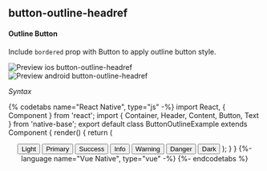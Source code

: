 ## button-outline-headref
#### Outline Button

Include <code>bordered</code> prop with Button to apply outline button style.<br />

![Preview ios button-outline-headref](https://github.com/GeekyAnts/NativeBase-KitchenSink/raw/v2.6.1/screenshots/ios/button-outline.png)
![Preview android button-outline-headref](https://github.com/GeekyAnts/NativeBase-KitchenSink/raw/v2.6.1/screenshots/android/button-outline.png)

*Syntax*

{% codetabs name="React Native", type="js" -%}
import React, { Component } from 'react';
import { Container, Header, Content, Button, Text } from 'native-base';
export default class ButtonOutlineExample extends Component {
  render() {
    return (
      <Container>
        <Header />
        <Content>
          <Button bordered light>
            <Text>Light</Text>
          </Button>
          <Button bordered>
            <Text>Primary</Text>
          </Button>
          <Button bordered success>
            <Text>Success</Text>
          </Button>
          <Button bordered info>
            <Text>Info</Text>
          </Button>
          <Button bordered warning>
            <Text>Warning</Text>
          </Button>
          <Button bordered danger>
            <Text>Danger</Text>
          </Button>
          <Button bordered dark>
            <Text>Dark</Text>
          </Button>
        </Content>
      </Container>
    );
  }
}
{%- language name="Vue Native", type="vue" -%}
<template>
  <nb-container>
    <nb-header/>
    <nb-content padder>
      <nb-button bordered light>
        <nb-text>Light</nb-text>
      </nb-button>
      <nb-button bordered info>
        <nb-text>Info</nb-text>
      </nb-button>
      <nb-button bordered primary>
        <nb-text>Primary</nb-text>
      </nb-button>
      <nb-button bordered success>
        <nb-text>Success</nb-text>
      </nb-button>
      <nb-button bordered warning>
        <nb-text>Warning</nb-text>
      </nb-button>
      <nb-button bordered danger>
        <nb-text>Danger</nb-text>
      </nb-button>
      <nb-button bordered dark>
        <nb-text>Dark</nb-text>
      </nb-button>
    </nb-content>
  </nb-container>
</template>
{%- endcodetabs %}
<br />
